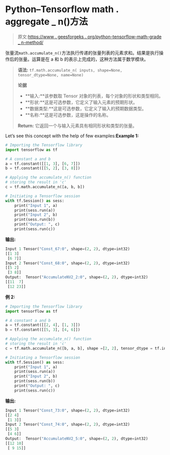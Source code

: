# Python–Tensorflow math . aggregate _ n()方法

> 原文:[https://www . geesforgeks . org/python-tensorflow-math-grade _ n-method/](https://www.geeksforgeeks.org/python-tensorflow-math-accumulate_n-method/)

张量流`math.accumulate_n()`方法执行传递的张量列表的元素求和。结果是执行操作后的张量。运算是在 a 和 b 的表示上完成的，这种方法属于数学模块。

> **语法:** `tf.math.accumulate_n( inputs, shape=None, tensor_dtype=None, name=None)` 
> 
> **论据**
> 
> *   **输入:**该参数取 Tensor 对象的列表，每个对象的形状和类型相同。
> *   **形状:**这是可选参数，它定义了输入元素的预期形状。
> *   **数据类型:**这是可选参数，它定义了输入的预期数据类型。
> *   **名称:**这是可选参数，这是操作的名称。
> 
> **Return:** 它返回一个与输入元素具有相同形状和类型的张量。

Let’s see this concept with the help of few examples:**Example 1:**

```py
# Importing the Tensorflow library 
import tensorflow as tf 

# A constant a and b
a = tf.constant([[1, 3], [6, 7]])
b = tf.constant([[5, 2], [3, 8]])  

# Applying the accumulate_n() function 
# storing the result in 'c' 
c = tf.math.accumulate_n([a, b, b])

# Initiating a Tensorflow session 
with tf.Session() as sess:
    print("Input 1", a)
    print(sess.run(a))
    print("Input 2", b)
    print(sess.run(b))
    print("Output: ", c)
    print(sess.run(c))
```

**输出:**

```py
Input 1 Tensor("Const_67:0", shape=(2, 2), dtype=int32)
[[1 3]
 [6 7]]
Input 2 Tensor("Const_68:0", shape=(2, 2), dtype=int32)
[[5 2]
 [3 8]]
Output:  Tensor("AccumulateNV2_2:0", shape=(2, 2), dtype=int32)
[[11  7]
 [12 23]]

```

**例 2:**

```py
# Importing the Tensorflow library 
import tensorflow as tf 

# A constant a and b
a = tf.constant([[2, 4], [1, 3]])
b = tf.constant([[5, 3], [4, 6]])  

# Applying the accumulate_n() function 
# storing the result in 'c' 
c = tf.math.accumulate_n([b, a, b], shape =[2, 2], tensor_dtype = tf.int32)

# Initiating a Tensorflow session 
with tf.Session() as sess:
    print("Input 1", a)
    print(sess.run(a))
    print("Input 2", b)
    print(sess.run(b))
    print("Output: ", c)
    print(sess.run(c))
```

**输出:**

```py
Input 1 Tensor("Const_73:0", shape=(2, 2), dtype=int32)
[[2 4]
 [1 3]]
Input 2 Tensor("Const_74:0", shape=(2, 2), dtype=int32)
[[5 3]
 [4 6]]
Output:  Tensor("AccumulateNV2_5:0", shape=(2, 2), dtype=int32)
[[12 10]
 [ 9 15]]

```